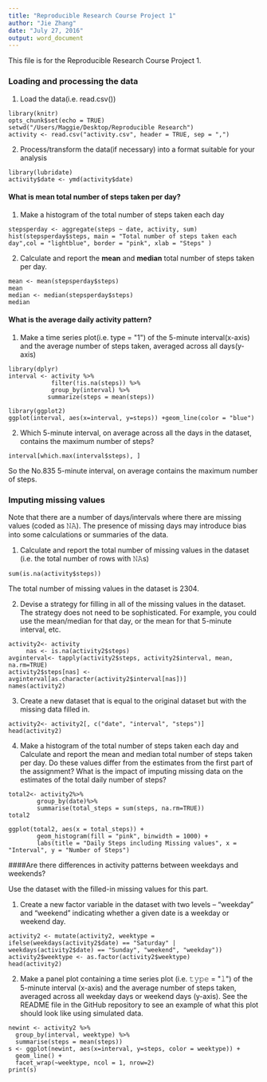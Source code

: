 ```yaml
---
title: "Reproducible Research Course Project 1"
author: "Jie Zhang"
date: "July 27, 2016"
output: word_document
---
```


This file is for the Reproducible Research Course Project 1. 

### Loading and processing the data  
    
1. Load the data(i.e. read.csv())  
```{r}
library(knitr)
opts_chunk$set(echo = TRUE)
setwd("/Users/Maggie/Desktop/Reproducible Research")
activity <- read.csv("activity.csv", header = TRUE, sep = ",")
```

2. Process/transform the data(if necessary) into a format suitable for your analysis
```{r}
library(lubridate)
activity$date <- ymd(activity$date)
```


#### What is mean total number of steps taken per day?
1. Make a histogram of the total number of steps taken each day
```{r}
stepsperday <- aggregate(steps ~ date, activity, sum)
hist(stepsperday$steps, main = "Total number of steps taken each day",col = "lightblue", border = "pink", xlab = "Steps" )
```
 
2. Calculate and report the **mean** and **median** total number of steps taken per day.
```{r}
mean <- mean(stepsperday$steps)
mean
median <- median(stepsperday$steps)
median
```


#### What is the average daily activity pattern?  
1. Make a time series plot(i.e. type = "1") of the 5-minute interval(x-axis) and the average number of steps taken, averaged across all days(y-axis) 
```{r}
library(dplyr)
interval <- activity %>%
            filter(!is.na(steps)) %>%
            group_by(interval) %>%
           summarize(steps = mean(steps))

library(ggplot2)
ggplot(interval, aes(x=interval, y=steps)) +geom_line(color = "blue")
```

2. Which 5-minute interval, on average across all the days in the dataset, contains the maximum number of steps?  
```{r}
interval[which.max(interval$steps), ]
```
  So the No.835 5-minute interval, on average contains the maximum number of steps.

### Imputing missing values   
Note that there are a number of days/intervals where there are missing values (coded as 𝙽𝙰). The presence of missing days may introduce bias into some calculations or summaries of the data.  

1. Calculate and report the total number of missing values in the dataset (i.e. the total number of rows with 𝙽𝙰s)  
```{r, echo = TRUE }
sum(is.na(activity$steps))
```
  The total number of missing values in the dataset is 2304.
  
2. Devise a strategy for filling in all of the missing values in the dataset. The strategy does not need to be sophisticated. For example, you could use the mean/median for that day, or the mean for that 5-minute interval, etc.  
```{r}
activity2<- activity 
     nas <- is.na(activity2$steps)
avginterval<- tapply(activity2$steps, activity2$interval, mean, na.rm=TRUE)
activity2$steps[nas] <- avginterval[as.character(activity2$interval[nas])]
names(activity2)
```
  
3. Create a new dataset that is equal to the original dataset but with the missing data filled in. 
```{r}
activity2<- activity2[, c("date", "interval", "steps")]
head(activity2)
```
 
4. Make a histogram of the total number of steps taken each day and Calculate and report the mean and median total number of steps taken per day. Do these values differ from the estimates from the first part of the assignment? What is the impact of imputing missing data on the estimates of the total daily number of steps?
```{r}
total2<- activity2%>%
        group_by(date)%>%
        summarise(total_steps = sum(steps, na.rm=TRUE))
total2

ggplot(total2, aes(x = total_steps)) +
        geom_histogram(fill = "pink", binwidth = 1000) +
        labs(title = "Daily Steps including Missing values", x = "Interval", y = "Number of Steps")
```
  
####Are there differences in activity patterns between weekdays and weekends?

Use the dataset with the filled-in missing values for this part.  

1. Create a new factor variable in the dataset with two levels – “weekday” and “weekend” indicating whether a given date is a weekday or weekend day.  
```{r}
activity2 <- mutate(activity2, weektype = ifelse(weekdays(activity2$date) == "Saturday" | weekdays(activity2$date) == "Sunday", "weekend", "weekday"))
activity2$weektype <- as.factor(activity2$weektype)
head(activity2)
```

2. Make a panel plot containing a time series plot (i.e. 𝚝𝚢𝚙𝚎 = "𝚕") of the 5-minute interval (x-axis) and the average number of steps taken, averaged across all weekday days or weekend days (y-axis). See the README file in the GitHub repository to see an example of what this plot should look like using simulated data.
```{r}
newint <- activity2 %>%
  group_by(interval, weektype) %>%
  summarise(steps = mean(steps))
s <- ggplot(newint, aes(x=interval, y=steps, color = weektype)) +
  geom_line() +
  facet_wrap(~weektype, ncol = 1, nrow=2)
print(s)
```

